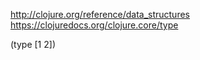 http://clojure.org/reference/data_structures
https://clojuredocs.org/clojure.core/type

(type [1 2])

